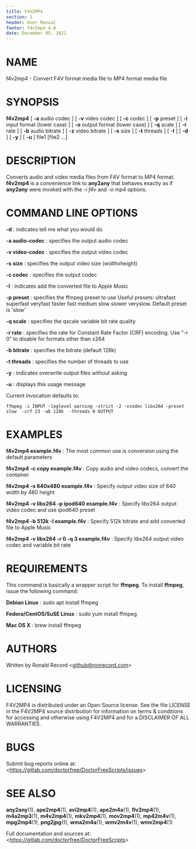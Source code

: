 ```yaml
---
title: F4V2MP4
section: 1
header: User Manual
footer: f4v2mp4 4.0
date: December 05, 2021
---
```

# NAME
f4v2mp4 - Convert F4V format media file to MP4 format media file

# SYNOPSIS
**f4v2mp4** [ **-a** audio codec ] [ **-v** video codec ] [ **-c** codec ] [ **-p** preset ] [ **-i** input format (lower case) ] [ **-o** output format (lower case) ] [ **-q** scale ] [ **-r** rate ] [ **-b** audio bitrate ] [ **-z** video bitrate ] [ **-s** size ] [ **-t** threads ] [ **-I** ] [ **-d** ] [ **-y** ] [ **-u** ] file1 [file2 ...]

# DESCRIPTION
Converts audio and video media files from F4V format to MP4 format. **f4v2mp4** is a convenience link to **any2any** that behaves exactly as if **any2any** were invoked with the *-i f4v* and *-o mp4* options.

# COMMAND LINE OPTIONS

**-d**
: indicates tell me what you would do

**-a audio-codec**
: specifies the output audio codec

**-v video-codec**
: specifies the output video codec

**-s size**
: specifies the output video size (widthxheight)

**-c codec**
: specifies the output codec

**-I**
: indicates add the converted file to Apple Music

**-p preset**
: specifies the ffmpeg preset to use
	 Useful presets:
	 ultrafast superfast veryfast faster fast medium slow
	 slower veryslow. Default preset is 'slow'

**-q scale**
: specifies the qscale variable bit rate quality

**-r rate**
: specifies the rate for Constant Rate Factor (CRF)
	encoding. Use "-r 0" to disable for formats other than x264

**-b bitrate**
: specifies the bitrate (default 128k)

**-t threads**
: specifies the number of threads to use

**-y**
: indicates overwrite output files without asking

**-u**
: displays this usage message

Current invocation defaults to:

`ffmpeg -i INPUT -loglevel warning -strict -2 -vcodec libx264 -preset slow  -crf 23 -ab 128k  -threads 0 OUTPUT`

# EXAMPLES

**f4v2mp4 example.f4v**
: The most common use is conversion using the default parameters

**f4v2mp4 -c copy example.f4v**
: Copy audio and video codecs, convert the container

**f4v2mp4 -s 640x480 example.f4v**
: Specify output video size of 640 width by 480 height

**f4v2mp4 -v libx264 -p ipod640 example.f4v**
: Specify libx264 output video codec and use ipod640 preset

**f4v2mp4 -b 512k -I example.f4v**
: Specify 512k bitrate and add converted file to Apple Music

**f4v2mp4 -v libx264 -r 0 -q 3 example.f4v**
: Specify libx264 output video codec and variable bit rate

# REQUIREMENTS
This command is basically a wrapper script for **ffmpeg**. To install 
**ffmpeg**, issue the following command:

**Debian Linux**
: sudo apt install ffmpeg

**Fedora/CentOS/SuSE Linux**
: sudo yum install ffmpeg

**Mac OS X**
: brew install ffmpeg

# AUTHORS
Written by Ronald Record &lt;github@ronrecord.com&gt;

# LICENSING
F4V2MP4 is distributed under an Open Source license.
See the file LICENSE in the F4V2MP4 source distribution
for information on terms &amp; conditions for accessing and
otherwise using F4V2MP4 and for a DISCLAIMER OF ALL WARRANTIES.

# BUGS
Submit bug reports online at: &lt;https://gitlab.com/doctorfree/DoctorFreeScripts/issues&gt;

# SEE ALSO
**any2any**(1), **ape2mp4**(1), **avi2mp4**(1), **ape2m4a**(1), **flv2mp4**(1), **m4a2mp3**(1), **m4v2mp4**(1), **mkv2mp4**(1), **mov2mp4**(1), **mp42m4v**(1), **mpg2mp4**(1), **png2jpg**(1), **wma2m4a**(1), **wmv2m4v**(1), **wmv2mp4**(1)

Full documentation and sources at: &lt;https://gitlab.com/doctorfree/DoctorFreeScripts&gt;

